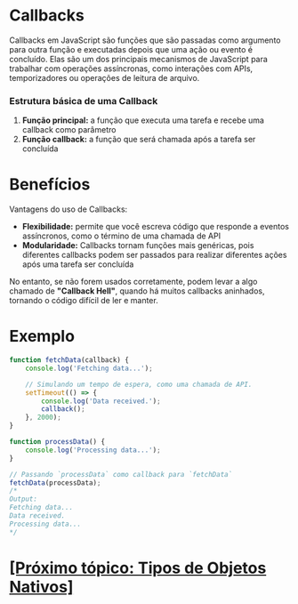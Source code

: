 # Callbacks

Callbacks em JavaScript são funções que são passadas como argumento para outra função e executadas depois que uma ação ou evento é concluído. Elas são um dos principais mecanismos de JavaScript para trabalhar com operações assíncronas, como interações com APIs, temporizadores ou operações de leitura de arquivo.

### Estrutura básica de uma Callback

1. **Função principal:** a função que executa uma tarefa e recebe uma callback como parâmetro
2. **Função callback:** a função que será chamada após a tarefa ser concluída

# Benefícios

Vantagens do uso de Callbacks:

- **Flexibilidade:** permite que você escreva código que responde a eventos assíncronos, como o término de uma chamada de API
- **Modularidade:** Callbacks tornam funções mais genéricas, pois diferentes callbacks podem ser passados para realizar diferentes ações após uma tarefa ser concluída

No entanto, se não forem usados corretamente, podem levar a algo chamado de **"Callback Hell"**, quando há muitos callbacks aninhados, tornando o código difícil de ler e manter.

# Exemplo

```JavaScript
function fetchData(callback) {
    console.log('Fetching data...');

    // Simulando um tempo de espera, como uma chamada de API.
    setTimeout(() => {
        console.log('Data received.');
        callback();
    }, 2000);
}

function processData() {
    console.log('Processing data...');
}

// Passando `processData` como callback para `fetchData`
fetchData(processData);
/*
Output:
Fetching data...
Data received.
Processing data...
*/
```

# [[Próximo tópico: Tipos de Objetos Nativos]](./tipos-objetos-nativos/tipos-objetos-nativos.md)